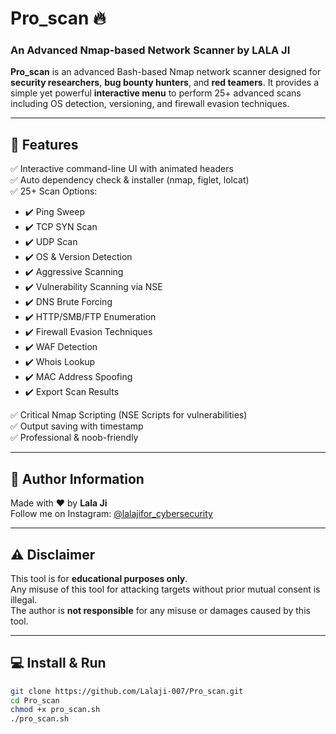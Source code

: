 # Pro_scan 🔥
### An Advanced Nmap-based Network Scanner by LALA JI

**Pro_scan** is an advanced Bash-based Nmap network scanner designed for **security researchers**, **bug bounty hunters**, and **red teamers**. It provides a simple yet powerful **interactive menu** to perform 25+ advanced scans including OS detection, versioning, and firewall evasion techniques.

---

## 🚀 Features
✅ Interactive command-line UI with animated headers  
✅ Auto dependency check & installer (nmap, figlet, lolcat)  
✅ 25+ Scan Options:
- ✔️ Ping Sweep
- ✔️ TCP SYN Scan
- ✔️ UDP Scan
- ✔️ OS & Version Detection
- ✔️ Aggressive Scanning
- ✔️ Vulnerability Scanning via NSE
- ✔️ DNS Brute Forcing
- ✔️ HTTP/SMB/FTP Enumeration
- ✔️ Firewall Evasion Techniques
- ✔️ WAF Detection
- ✔️ Whois Lookup
- ✔️ MAC Address Spoofing
- ✔️ Export Scan Results

✅ Critical Nmap Scripting (NSE Scripts for vulnerabilities)  
✅ Output saving with timestamp  
✅ Professional & noob-friendly

---

## 📲 Author Information
Made with ❤️ by **Lala Ji**  
Follow me on Instagram: [@lalajifor_cybersecurity](https://instagram.com/lalajifor_cybersecurity)

---

## ⚠️ Disclaimer
This tool is for **educational purposes only**.  
Any misuse of this tool for attacking targets without prior mutual consent is illegal.  
The author is **not responsible** for any misuse or damages caused by this tool.  

---

## 💻 Install & Run
```bash
git clone https://github.com/Lalaji-007/Pro_scan.git
cd Pro_scan
chmod +x pro_scan.sh
./pro_scan.sh

